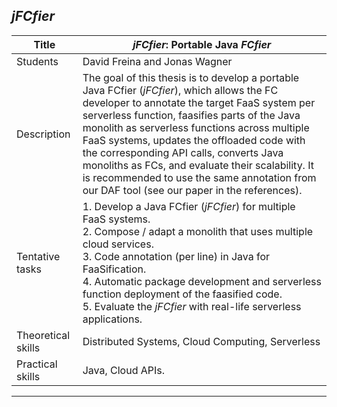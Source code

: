 ## *jFCfier* 

| Title | ***jFCfier*: Portable Java *FCfier*** |
| ----- | ----- | 
| Students | David Freina and Jonas Wagner | 
| Description |  The goal of this thesis is to develop a portable Java FCfier (*jFCfier*), which allows the FC developer to annotate the target FaaS system per serverless function, faasifies parts of the Java monolith as serverless functions across multiple FaaS systems, updates the offloaded code with the corresponding API calls, converts Java monoliths as FCs, and evaluate their scalability. It is recommended to use the same annotation from our DAF tool (see our paper in the references).|
|Tentative tasks| 1. Develop a Java FCfier (*jFCfier*) for multiple FaaS systems.<br> 2. Compose / adapt a monolith that uses multiple cloud services.<br> 3. Code annotation (per line) in Java for FaaSification.<br> 4. Automatic package development and serverless function deployment of the faasified code.<br> 5. Evaluate the *jFCfier* with real-life serverless applications.|
| Theoretical skills |  Distributed Systems, Cloud Computing, Serverless | 
|Practical skills | Java, Cloud APIs.||
---